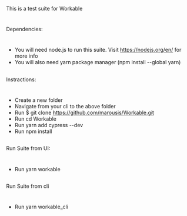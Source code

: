 This is a test suite for Workable

#

Dependencies:

#

- You will need node.js to run this suite. Visit https://nodejs.org/en/ for more info
- You will also need yarn package manager (npm install --global yarn)

##

Instractions:

#

- Create a new folder
- Navigate from your cli to the above folder
- Run $ git clone https://github.com/marousis/Workable.git
- Run cd Workable
- Run yarn add cypress --dev
- Run npm install

##

Run Suite from UI:

#

- Run yarn workable

##

Run Suite from cli

#

- Run yarn workable_cli
